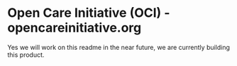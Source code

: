 # Open Care Initiative (OCI) - opencareinitiative.org

Yes we will work on this readme in the near future, we are currently building this product.